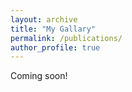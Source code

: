 ```yaml
---
layout: archive
title: "My Gallary"
permalink: /publications/
author_profile: true
---
```


Coming soon!
